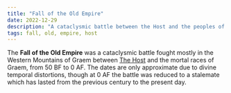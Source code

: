 ```yaml
---
title: "Fall of the Old Empire"
date: 2022-12-29
description: "A cataclysmic battle between the Host and the peoples of Graem"
tags: fall, old, empire, host
---
```


The **Fall of the Old Empire** was a cataclysmic battle fought
mostly in the Western Mountains of Graem between [The Host](The_Host) and the mortal races of
Graem, from 50 BF to 0 AF. The dates are only approximate due to divine temporal
distortions, though at 0 AF the battle was reduced to a stalemate which has lasted
from the previous century to the present day.
